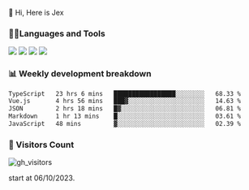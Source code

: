  👋 Hi, Here is Jex

 

### 🧑‍💻Languages and Tools

<code><a href="https://react.dev"><img src="https://api.iconify.design/logos:react.svg" /></a></code>
<code><a href="https://github.com/vuejs/core"><img src="https://api.iconify.design/logos:vue.svg" /></a></code> 
<code><a href="https://github.com/microsoft/TypeScript"><img src="https://api.iconify.design/logos:typescript-icon.svg" /></a></code>
<code><a href="https://threejs.org/"><img src="https://api.iconify.design/logos:threejs.svg" /></a></code>

### 📊 Weekly development breakdown

<!--START_SECTION:waka-->

```txt
TypeScript   23 hrs 6 mins   █████████████████░░░░░░░░   68.33 %
Vue.js       4 hrs 56 mins   ███▓░░░░░░░░░░░░░░░░░░░░░   14.63 %
JSON         2 hrs 18 mins   █▓░░░░░░░░░░░░░░░░░░░░░░░   06.81 %
Markdown     1 hr 13 mins    █░░░░░░░░░░░░░░░░░░░░░░░░   03.61 %
JavaScript   48 mins         ▓░░░░░░░░░░░░░░░░░░░░░░░░   02.39 %
```

<!--END_SECTION:waka-->


### 👀 Visitors Count

![gh_visitors](https://profile-counter.glitch.me/jexlau/count.svg)

start at 06/10/2023.
